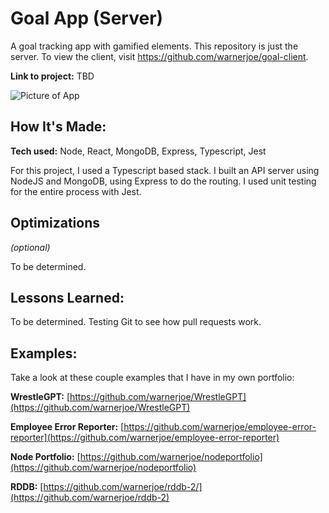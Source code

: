 # Goal App (Server)
A goal tracking app with gamified elements.  This repository is just the server.  To view the client, visit https://github.com/warnerjoe/goal-client.

**Link to project:** TBD

![Picture of App](http://placecorgi.com/1200/650)

## How It's Made:

**Tech used:** Node, React, MongoDB, Express, Typescript, Jest

For this project, I used a Typescript based stack. I built an API server using NodeJS and MongoDB, using Express to do the routing.  I used unit testing for the entire process with Jest.

## Optimizations
*(optional)*

To be determined.  

## Lessons Learned:

To be determined.  Testing Git to see how pull requests work.

## Examples:
Take a look at these couple examples that I have in my own portfolio:

**WrestleGPT:** [https://github.com/warnerjoe/WrestleGPT](https://github.com/warnerjoe/WrestleGPT)

**Employee Error Reporter:** [https://github.com/warnerjoe/employee-error-reporter](https://github.com/warnerjoe/employee-error-reporter)

**Node Portfolio:** [https://github.com/warnerjoe/nodeportfolio](https://github.com/warnerjoe/nodeportfolio)

**RDDB:** [https://github.com/warnerjoe/rddb-2/](https://github.com/warnerjoe/rddb-2)